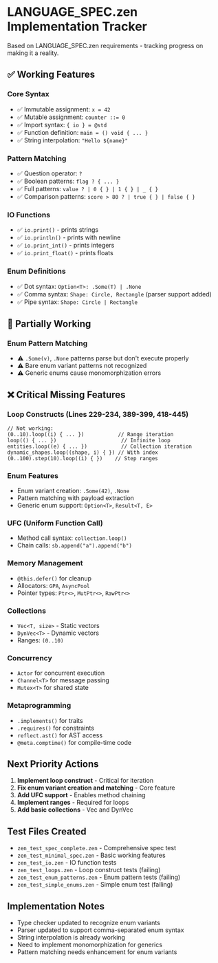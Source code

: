 # LANGUAGE_SPEC.zen Implementation Tracker

Based on LANGUAGE_SPEC.zen requirements - tracking progress on making it a reality.

## ✅ Working Features

### Core Syntax
- ✅ Immutable assignment: `x = 42`
- ✅ Mutable assignment: `counter ::= 0`
- ✅ Import syntax: `{ io } = @std`
- ✅ Function definition: `main = () void { ... }`
- ✅ String interpolation: `"Hello ${name}"`

### Pattern Matching
- ✅ Question operator: `?`
- ✅ Boolean patterns: `flag ? { ... }`
- ✅ Full patterns: `value ? | 0 { } | 1 { } | _ { }`
- ✅ Comparison patterns: `score > 80 ? | true { } | false { }`

### IO Functions
- ✅ `io.print()` - prints strings
- ✅ `io.println()` - prints with newline
- ✅ `io.print_int()` - prints integers
- ✅ `io.print_float()` - prints floats

### Enum Definitions
- ✅ Dot syntax: `Option<T>: .Some(T) | .None`
- ✅ Comma syntax: `Shape: Circle, Rectangle` (parser support added)
- ✅ Pipe syntax: `Shape: Circle | Rectangle`

## 🚧 Partially Working

### Enum Pattern Matching
- ⚠️ `.Some(v)`, `.None` patterns parse but don't execute properly
- ⚠️ Bare enum variant patterns not recognized
- ⚠️ Generic enums cause monomorphization errors

## ❌ Critical Missing Features

### Loop Constructs (Lines 229-234, 389-399, 418-445)
```zen
// Not working:
(0..10).loop((i) { ... })           // Range iteration
loop(() { ... })                     // Infinite loop
entities.loop((e) { ... })           // Collection iteration
dynamic_shapes.loop((shape, i) { }) // With index
(0..100).step(10).loop((i) { })    // Step ranges
```

### Enum Features
- Enum variant creation: `.Some(42)`, `.None`
- Pattern matching with payload extraction
- Generic enum support: `Option<T>`, `Result<T, E>`

### UFC (Uniform Function Call)
- Method call syntax: `collection.loop()`
- Chain calls: `sb.append("a").append("b")`

### Memory Management
- `@this.defer()` for cleanup
- Allocators: `GPA`, `AsyncPool`
- Pointer types: `Ptr<>`, `MutPtr<>`, `RawPtr<>`

### Collections
- `Vec<T, size>` - Static vectors
- `DynVec<T>` - Dynamic vectors
- Ranges: `(0..10)`

### Concurrency
- `Actor` for concurrent execution
- `Channel<T>` for message passing
- `Mutex<T>` for shared state

### Metaprogramming
- `.implements()` for traits
- `.requires()` for constraints
- `reflect.ast()` for AST access
- `@meta.comptime()` for compile-time code

## Next Priority Actions

1. **Implement loop construct** - Critical for iteration
2. **Fix enum variant creation and matching** - Core feature
3. **Add UFC support** - Enables method chaining
4. **Implement ranges** - Required for loops
5. **Add basic collections** - Vec and DynVec

## Test Files Created

- `zen_test_spec_complete.zen` - Comprehensive spec test
- `zen_test_minimal_spec.zen` - Basic working features
- `zen_test_io.zen` - IO function tests
- `zen_test_loops.zen` - Loop construct tests (failing)
- `zen_test_enum_patterns.zen` - Enum pattern tests (failing)
- `zen_test_simple_enums.zen` - Simple enum test (failing)

## Implementation Notes

- Type checker updated to recognize enum variants
- Parser updated to support comma-separated enum syntax
- String interpolation is already working
- Need to implement monomorphization for generics
- Pattern matching needs enhancement for enum variants